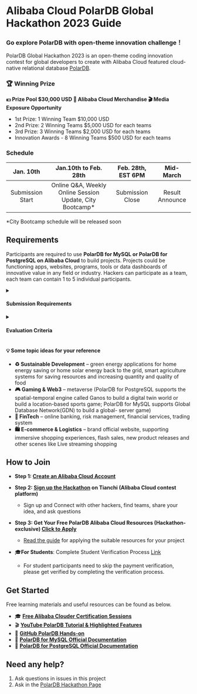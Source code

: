 # Alibaba Cloud PolarDB Global Hackathon 2023 Guide
### Go explore PolarDB with open-theme innovation challenge！ 


PolarDB Global Hackathon 2023 is an open-theme coding innovation contest for global developers to create with Alibaba Cloud featured cloud-native relational database [PolarDB](https://www.alibabacloud.com/product/polardb).

### 🏆 Winning Prize 
**💵 Prize Pool $30,000 USD    🎁 Alibaba Cloud Merchandise    🎬 Media Exposure Opportunity**
- 1st Prize: 1 Winning Team $10,000 USD
- 2nd Prize: 2 Winning Teams $5,000 USD for each teams
- 3rd Prize: 3 Winning Teams $2,000 USD for each teams
- Innovation Awards - 8 Winning Teams $500 USD for each teams



### Schedule
| Jan. 10th | Jan.10th to Feb. 28th | Feb. 28th, EST 6PM | Mid-March |
| :-----------------: | :-----------------: | :-------------------: | :------------: | 
|Submission Start| Online Q&A, Weekly Online Session Update, City Bootcamp*  | Submission Close | Result Announce|

 *City Bootcamp schedule will be released soon 

## Requirements


Participants are required to use **PolarDB for MySQL or PolarDB for PostgreSQL on Alibaba Cloud** to build projects. Projects could be functioning apps, websites, programs, tools or data dashboards of innovative value in any field or industry. Hackers can participate as a team, each team can contain 1 to 5 individual participants. 

<details>
  <summary><h4>Submission Requirements</head></summary>
  
- **PPT is required** for sharing your project idea and design, explain how you use PolarDB in your project and present a demo of your project. Please check the PolarDB Global Hackathon template slides for the submission requirement in detail.
- **Presentation video is optional but highly recommended** to help judges to have better understand about your project
- **Zip file containing your sample application and source code is highly recommended**. Please also provide the README for judges to run the application
</details>
<details>
  <summary><h4>Evaluation Criteria</head></summary>
  
- ***Technical Implementation(40%)***
    - How well the application was designed and executed by the developer and how well PolarDB was executed in the submission
    - **Using PolarDB advanced features is highly recommended**
- ***Commercial or Social Value(30%)***
    - The submission is commercially viable, or has social value; the project plan is complete and has clear goals. The project is innovative, distinct from well-developed industry themes and solutions, and outperforms existing products. 
    - The value and innovation of the project are clearly described & demonstrated in submissions.
- ***Innovation and Creativity(20%)***
    - The originality and creativity of the project.
- ***Usage of Alibaba Cloud Products(10%)***
    - One or multiple Alibaba Cloud products are consumed by your account(s) and used in your solution, including for training models or building your working demo.
</details>

#### 💡 Some topic ideas for your reference
- **♻️ Sustainable Development** – green energy applications for home energy saving or home solar energy back to the grid, smart agriculture systems for saving resources and increasing quantity and quality of food
- **🎮 Gaming & Web3** – metaverse (PolarDB for PostgreSQL supports the spatial-temporal engine called Ganos to build a digital twin world or build a location-based sports game; PolarDB for MySQL supports Global Database Network(GDN) to build a global- server game)
- **🏦 FinTech** – online banking, risk management, financial services, trading system
- **🛍 E-commerce & Logistics** – brand official website, supporting immersive shopping experiences, flash sales, new product releases and other scenes like Live streaming shopping



## How to Join
- **Step 1: [Create an Alibaba Cloud Account](https://account.alibabacloud.com/register/intl_register.htm)**
- **Step 2: [Sign up the Hackathon](https://tianchi.alibabacloud.com/competition/entrance/532047/information) on Tianchi (Alibaba Cloud contest platform)**
  - Sign up and Connect with other hackers, find teams, share your idea, and ask questions
- **Step 3: Get Your Free PolarDB Alibaba Cloud Resources (Hackathon-exclusive) [Click to Apply](https://page-intl.aliyun.com/form/act862887044/index.htm)**
  - [Read the guide](https://www.alibabacloud.com/blog/how-to-claim-free-resources-for-polardb-hackathon_599631) for applying the suitable resources for your project



- 🎓**For Students**: Complete Student Verification Process [Link](https://www.alibabacloud.com/campaign/education)
  -  For student participants need to skip the payment verification, please get verified by completing the verification process. 

## Get Started
Free learning materials and useful resources can be found as below. 
- 🎓  **[Free Alibaba Clouder Certification Sessions](https://edu.alibabacloud.com/certification/clouder-apsaradb-polardb?spm=a3c0i.24664738.7065039440.28.7e797c05AaTLqc)** 
- 🎬  **[YouTube PolarDB Tutorial & Highlighted Features](https://www.youtube.com/@AlibabaDatabase/featured)**
- 🌟  **[GitHub PolarDB Hands-on](https://github.com/ApsaraDB/PolarDB-Hands-On)**
- 📖  **[PolarDB for MySQL Official Documentation](https://www.alibabacloud.com/help/en/polardb-for-mysql/latest/quick-start)**
- 📖  **[PolarDB for PostgreSQL Official Documentation](https://www.alibabacloud.com/help/en/polardb-for-postgresql/latest/getting-started)** 


## Need any help?
1. Ask questions in issues in this project
2. Ask in the [PolarDB Hackathon Page](https://tianchi.aliyun.com/competition/entrance/532047/forum)




